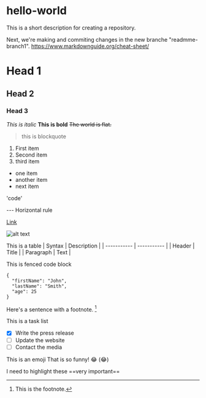 # hello-world
This is a short description for creating a repository.


Next, we're making and commiting changes in the new branche "readmme-branch1".
https://www.markdownguide.org/cheat-sheet/


# Head 1
## Head 2
### Head 3

*This is italic*
**This is bold**
~~The world is flat.~~

> this is blockquote

1. First item
2. Second item
3. third item

- one item
- another item
- next item

'code' 

--- Horizontal rule

[Link](https://www.google.com)

![alt text](image.jpg)


This is a table
	| Syntax | Description |
| ----------- | ----------- |
| Header | Title |
| Paragraph | Text |

This is fenced code block
```
{
  "firstName": "John",
  "lastName": "Smith",
  "age": 25
}
```

Here's a sentence with a footnote. [^1]

[^1]: This is the footnote.

This is a task list
- [x] Write the press release
- [ ] Update the website
- [ ] Contact the media

This is an emoji
That is so funny! 😂 (:joy:)

I need to highlight these ==very important==




